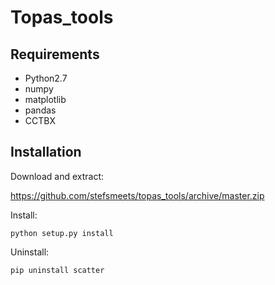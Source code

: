 # Topas_tools

## Requirements

- Python2.7
- numpy
- matplotlib
- pandas
- CCTBX

## Installation

Download and extract:

https://github.com/stefsmeets/topas_tools/archive/master.zip

Install:

    python setup.py install

Uninstall:

    pip uninstall scatter

